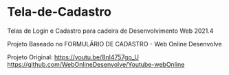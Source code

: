 # Tela-de-Cadastro
Telas de Login e Cadastro para cadeira de Desenvolvimento Web 2021.4


Projeto Baseado no FORMULÁRIO DE CADASTRO - Web Online Desenvolve

Projeto Original:
https://youtu.be/8nl4757go_U
https://github.com/WebOnlineDesenvolve/Youtube-webOnline
